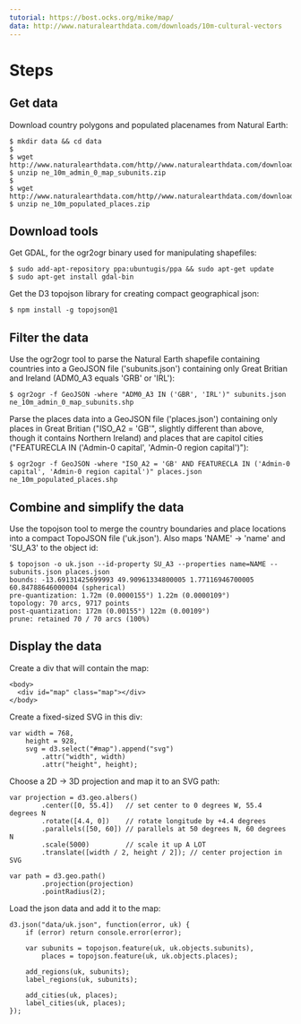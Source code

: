 ```yaml
---
tutorial: https://bost.ocks.org/mike/map/
data: http://www.naturalearthdata.com/downloads/10m-cultural-vectors
---
```


# Steps

## Get data

Download country polygons and populated placenames from Natural Earth:

```
$ mkdir data && cd data
$
$ wget http://www.naturalearthdata.com/http//www.naturalearthdata.com/download/10m/cultural/ne_10m_admin_0_map_subunits.zip
$ unzip ne_10m_admin_0_map_subunits.zip
$
$ wget http://www.naturalearthdata.com/http//www.naturalearthdata.com/download/10m/cultural/ne_10m_populated_places.zip
$ unzip ne_10m_populated_places.zip
```

## Download tools

Get GDAL, for the ogr2ogr binary used for manipulating shapefiles:

```
$ sudo add-apt-repository ppa:ubuntugis/ppa && sudo apt-get update
$ sudo apt-get install gdal-bin
```

Get the D3 topojson library for creating compact geographical json:

```
$ npm install -g topojson@1
```

## Filter the data

Use the ogr2ogr tool to parse the Natural Earth shapefile containing countries into a GeoJSON file ('subunits.json') containing only Great Britian and Ireland (ADM0_A3 equals 'GRB' or 'IRL'):

```
$ ogr2ogr -f GeoJSON -where "ADM0_A3 IN ('GBR', 'IRL')" subunits.json ne_10m_admin_0_map_subunits.shp
```

Parse the places data into a GeoJSON file ('places.json') containing only places in Great Britian ("ISO_A2 = 'GB'", slightly different than above, though it contains Northern Ireland) and places that are capitol cities ("FEATURECLA IN ('Admin-0 capital', 'Admin-0 region capital')"):

```
$ ogr2ogr -f GeoJSON -where "ISO_A2 = 'GB' AND FEATURECLA IN ('Admin-0 capital', 'Admin-0 region capital')" places.json ne_10m_populated_places.shp
```

## Combine and simplify the data

Use the topojson tool to merge the country boundaries and place locations into a compact TopoJSON file ('uk.json'). Also maps 'NAME' -> 'name' and 'SU_A3' to the object id:

```
$ topojson -o uk.json --id-property SU_A3 --properties name=NAME -- subunits.json places.json
bounds: -13.69131425699993 49.90961334800005 1.77116946700005 60.84788646000004 (spherical)
pre-quantization: 1.72m (0.0000155°) 1.22m (0.0000109°)
topology: 70 arcs, 9717 points
post-quantization: 172m (0.00155°) 122m (0.00109°)
prune: retained 70 / 70 arcs (100%)
```

## Display the data

Create a div that will contain the map:

```
<body>
  <div id="map" class="map"></div>
</body>
```

Create a fixed-sized SVG in this div:

```
var width = 768,
    height = 928,
    svg = d3.select("#map").append("svg")
        .attr("width", width)
        .attr("height", height);
```

Choose a 2D -> 3D projection and map it to an SVG path:

```
var projection = d3.geo.albers()
        .center([0, 55.4])   // set center to 0 degrees W, 55.4 degrees N
        .rotate([4.4, 0])    // rotate longitude by +4.4 degrees
        .parallels([50, 60]) // parallels at 50 degrees N, 60 degrees N
        .scale(5000)         // scale it up A LOT
        .translate([width / 2, height / 2]); // center projection in SVG
        
var path = d3.geo.path()
        .projection(projection)
        .pointRadius(2);
```

Load the json data and add it to the map:

```
d3.json("data/uk.json", function(error, uk) {
    if (error) return console.error(error);

    var subunits = topojson.feature(uk, uk.objects.subunits),
        places = topojson.feature(uk, uk.objects.places);

    add_regions(uk, subunits);
    label_regions(uk, subunits);

    add_cities(uk, places);
    label_cities(uk, places);
});
```

